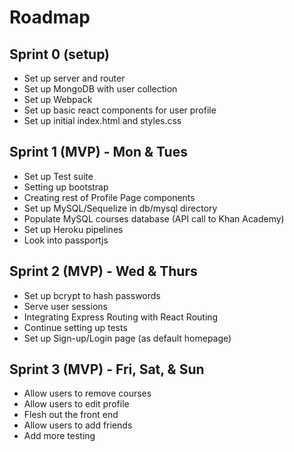 # Roadmap

## Sprint 0 (setup)

- Set up server and router
- Set up MongoDB with user collection
- Set up Webpack
- Set up basic react components for user profile
- Set up initial index.html and styles.css

## Sprint 1 (MVP) - Mon & Tues

- Set up Test suite
- Setting up bootstrap
- Creating rest of Profile Page components
- Set up MySQL/Sequelize in db/mysql directory
- Populate MySQL courses database (API call to Khan Academy)
- Set up Heroku pipelines
- Look into passportjs

## Sprint 2 (MVP) - Wed & Thurs

- Set up bcrypt to hash passwords
- Serve user sessions
- Integrating Express Routing with React Routing
- Continue setting up tests
- Set up Sign-up/Login page (as default homepage)

## Sprint 3 (MVP) - Fri, Sat, & Sun

- Allow users to remove courses
- Allow users to edit profile
- Flesh out the front end
- Allow users to add friends
- Add more testing
